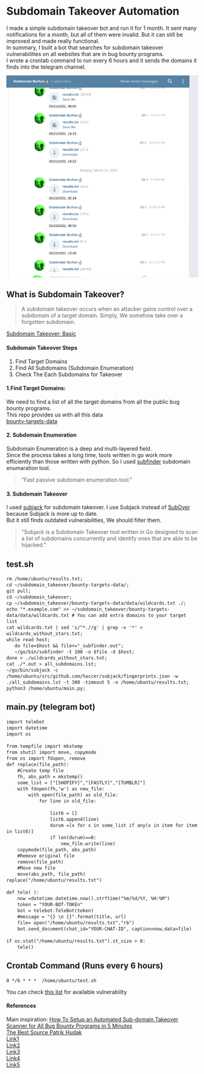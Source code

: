 # Subdomain Takeover Automation
I made a simple subdomain takeover bot and run it for 1 month. It sent many notifications for a month, but all of them were invalid.
But it can still be improved and made really functional. <br />
In summary, I built a bot that searches for subdomain takeover vulnerabilities on all websites that are in bug bounty programs. <br />
I wrote a crontab command to run every 6 hours and it sends the domains it finds into the telegram channel.

![Subdomain Takeover](https://raw.githubusercontent.com/izzetemredemir/subdomain-takeover/main/ss.png)

## What is Subdomain Takeover?
> A subdomain takeover occurs when an attacker gains control over a subdomain of a target domain.
Simply, We somehow take over a forgotten subdomain.

[Subdomain Takeover: Basic](https://0xpatrik.com/subdomain-takeover-basics/)

#### Subdomain Takeover Steps
                
1. Find Target Domains
2. Find All Subdomains (Subdomain Enumeration)
3. Check The Each Subdomains for Takeover

#### 1.Find Target Domains:
 We need to find a list of all the target domains from all the public bug bounty programs.<br />
 This repo provides us with all this data<br />
 [bounty-targets-data](https://github.com/arkadiyt/bounty-targets-data)<br />
 
#### 2. Subdomain Enumeration 
Subdomain Enumeration is a deep and multi-layered field. <br />
Since the process takes a long time, tools written in go work more efficiently than those written with python.
So I used [subfinder](https://github.com/projectdiscovery/subfinder) subdomain enumaration tool.
> "Fast passive subdomain enumeration tool."

#### 3. Subdomain Takeover
I used [subjack](https://github.com/haccer/subjack) for subdomain takeover.
I use Subjack instead of [SubOver](https://github.com/Ice3man543/SubOver) because Subjack is more up to date.<br />
But it still finds outdated vulnerabilities, We should filter them.
> "Subjack is a Subdomain Takeover tool written in Go designed to scan a list of subdomains concurrently and identify ones that are able to be hijacked."

## test.sh
```
rm /home/ubuntu/results.txt;
cd ~/subdomain_takeover/bounty-targets-data/;
git pull;
cd ~/subdomain_takeover;
cp ~/subdomain_takeover/bounty-targets-data/data/wildcards.txt ./;
echo "*.example.com" >> ~/subdomain_takeover/bounty-targets-data/data/wildcards.txt # You can add extra domains to your target list
cat wildcards.txt | sed 's/^*.//g' | grep -v '*' > wildcards_without_stars.txt;
while read host;
   do file=$host && file+="_subfinder.out";
   ~/go/bin/subfinder -t 100 -o $file -d $host;
done < ./wildcards_without_stars.txt;
cat ./*.out > all_subdomains.lst;
~/go/bin/subjack -c /home/ubuntu/src/github.com/haccer/subjack/fingerprints.json -w ./all_subdomains.lst -t 300 -timeout 5 -o /home/ubuntu/results.txt;
python3 /home/ubuntu/main.py;
```

## main.py (telegram bot)
```
import telebot
import datetime
import os

from tempfile import mkstemp
from shutil import move, copymode
from os import fdopen, remove
def replace(file_path):
    #Create temp file
    fh, abs_path = mkstemp()
    some_list = ["[SHOPIFY]","[FASTLY]","[TUMBLR]"]
    with fdopen(fh,'w') as new_file:
        with open(file_path) as old_file:
            for line in old_file:

                list6 = []
                list6.append(line)
                durum =[x for x in some_list if any(x in item for item in list6)]
                if len(durum)==0:
                    new_file.write(line)
    copymode(file_path, abs_path)
    #Remove original file
    remove(file_path)
    #Move new file
    move(abs_path, file_path)
replace("/home/ubuntu/results.txt")

def tele( ):
    now =datetime.datetime.now().strftime("%m/%d/%Y, %H:%M")
    token = "YOUR-BOT-TOKEn"
    bot = telebot.TeleBot(token)
    #message = "{} \n {}".format(title, url)
    file= open("/home/ubuntu/results.txt","rb")
    bot.send_document(chat_id="YOUR-CHAT-ID", caption=now,data=file)

if os.stat("/home/ubuntu/results.txt").st_size > 0:
    tele()

```
## Crontab Command (Runs every 6 hours)
```
0 */6 * * *  /home/ubuntu/test.sh
```

You can check [this list](https://github.com/EdOverflow/can-i-take-over-xyz) for available vulnerability
#### References
Main inspiration: [How To Setup an Automated Sub-domain Takeover Scanner for All Bug Bounty Programs in 5 Minutes](https://hakluke.medium.com/how-to-setup-an-automated-sub-domain-takeover-scanner-for-all-bug-bounty-programs-in-5-minutes-3562eb621db3)<br />
[The Best Source Patrik Hudak](https://0xpatrik.com/)<br />
[Link1](https://www.youtube.com/watch?v=q_A8aXLO1gA)<br />
[Link2](https://wikihak.com/bug-bounty-automation-subdomain-enumeration/)<br />
[Link3](https://developer.mozilla.org/en-US/docs/Web/Security/Subdomain_takeovers)<br />
[Link4](https://www.hackerone.com/blog/Guide-Subdomain-Takeovers)<br />
[Link5](https://labs.detectify.com/2014/10/21/hostile-subdomain-takeover-using-herokugithubdesk-more/)

